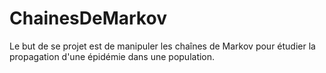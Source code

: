 # ChainesDeMarkov

Le but de se projet est de manipuler les chaînes de Markov pour étudier la propagation d'une épidémie dans une population. 
